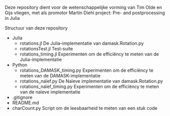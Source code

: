 Deze repository dient voor de wetenschappelijke vorming van Tim Olde en Gijs vliegen, met als promotor Martin Diehl
project: Pre- and postprocessing in Julia

Structuur van deze repository

* Julia
  * rotations.jl 			De Julia-implementatie van damask.Rotation.py
  * rotationsTest.jl			Test-suite
  * rotations_timing.jl		Experimenten om de efficiëncy te meten van de Julia-implementatie
* Python
  * rotations_DAMASK_timing.py	Experimenten om de efficiëncy te meten van de DAMASK-implementatie
  * rotations_naïef.py			De Naïeve implementatie van damask.Rotation.py 
  * rotations_naïef_timing.py   	Experimenten om de efficiëncy te meten van de naïeve implementatie
* .gitignore
* README.md
* charCount.py				Script om de leesbaarheid te meten van een stuk code
